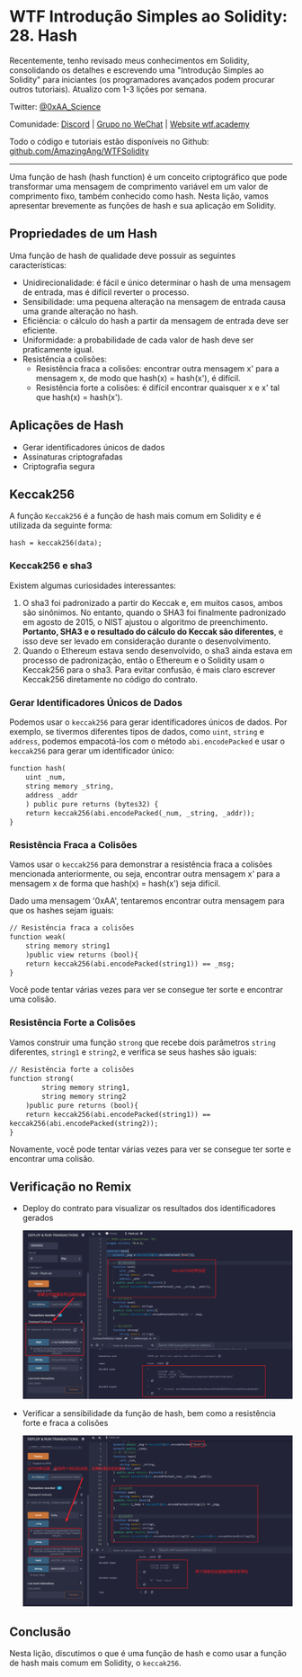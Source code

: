 # WTF Introdução Simples ao Solidity: 28. Hash

Recentemente, tenho revisado meus conhecimentos em Solidity, consolidando os detalhes e escrevendo uma "Introdução Simples ao Solidity" para iniciantes (os programadores avançados podem procurar outros tutoriais). Atualizo com 1-3 lições por semana.

Twitter: [@0xAA_Science](https://twitter.com/0xAA_Science)

Comunidade: [Discord](https://discord.gg/5akcruXrsk) | [Grupo no WeChat](https://docs.google.com/forms/d/e/1FAIpQLSe4KGT8Sh6sJ7hedQRuIYirOoZK_85miz3dw7vA1-YjodgJ-A/viewform?usp=sf_link) | [Website wtf.academy](https://wtf.academy)

Todo o código e tutoriais estão disponíveis no Github: [github.com/AmazingAng/WTFSolidity](https://github.com/AmazingAng/WTF-Solidity)

-----

Uma função de hash (hash function) é um conceito criptográfico que pode transformar uma mensagem de comprimento variável em um valor de comprimento fixo, também conhecido como hash. Nesta lição, vamos apresentar brevemente as funções de hash e sua aplicação em Solidity.

## Propriedades de um Hash

Uma função de hash de qualidade deve possuir as seguintes características:

- Unidirecionalidade: é fácil e único determinar o hash de uma mensagem de entrada, mas é difícil reverter o processo.
- Sensibilidade: uma pequena alteração na mensagem de entrada causa uma grande alteração no hash.
- Eficiência: o cálculo do hash a partir da mensagem de entrada deve ser eficiente.
- Uniformidade: a probabilidade de cada valor de hash deve ser praticamente igual.
- Resistência a colisões:
  - Resistência fraca a colisões: encontrar outra mensagem x' para a mensagem x, de modo que hash(x) = hash(x'), é difícil.
  - Resistência forte a colisões: é difícil encontrar quaisquer x e x' tal que hash(x) = hash(x').

## Aplicações de Hash

- Gerar identificadores únicos de dados
- Assinaturas criptografadas
- Criptografia segura

## Keccak256

A função `Keccak256` é a função de hash mais comum em Solidity e é utilizada da seguinte forma:

```solidity
hash = keccak256(data);
```

### Keccak256 e sha3

Existem algumas curiosidades interessantes:

1. O sha3 foi padronizado a partir do Keccak e, em muitos casos, ambos são sinônimos. No entanto, quando o SHA3 foi finalmente padronizado em agosto de 2015, o NIST ajustou o algoritmo de preenchimento. **Portanto, SHA3 e o resultado do cálculo do Keccak são diferentes**, e isso deve ser levado em consideração durante o desenvolvimento.
2. Quando o Ethereum estava sendo desenvolvido, o sha3 ainda estava em processo de padronização, então o Ethereum e o Solidity usam o Keccak256 para o sha3. Para evitar confusão, é mais claro escrever Keccak256 diretamente no código do contrato.

### Gerar Identificadores Únicos de Dados

Podemos usar o `keccak256` para gerar identificadores únicos de dados. Por exemplo, se tivermos diferentes tipos de dados, como `uint`, `string` e `address`, podemos empacotá-los com o método `abi.encodePacked` e usar o `keccak256` para gerar um identificador único:

```solidity
function hash(
    uint _num,
    string memory _string,
    address _addr
    ) public pure returns (bytes32) {
    return keccak256(abi.encodePacked(_num, _string, _addr));
}
```

### Resistência Fraca a Colisões

Vamos usar o `keccak256` para demonstrar a resistência fraca a colisões mencionada anteriormente, ou seja, encontrar outra mensagem x' para a mensagem x de forma que hash(x) = hash(x') seja difícil.

Dado uma mensagem '0xAA', tentaremos encontrar outra mensagem para que os hashes sejam iguais: 

```solidity
// Resistência fraca a colisões
function weak(
    string memory string1
    )public view returns (bool){
    return keccak256(abi.encodePacked(string1)) == _msg;
}
```

Você pode tentar várias vezes para ver se consegue ter sorte e encontrar uma colisão.

### Resistência Forte a Colisões

Vamos construir uma função `strong` que recebe dois parâmetros `string` diferentes, `string1` e `string2`, e verifica se seus hashes são iguais:

```solidity
// Resistência forte a colisões
function strong(
        string memory string1,
        string memory string2
    )public pure returns (bool){
    return keccak256(abi.encodePacked(string1)) == keccak256(abi.encodePacked(string2));
}
```

Novamente, você pode tentar várias vezes para ver se consegue ter sorte e encontrar uma colisão.

## Verificação no Remix

- Deploy do contrato para visualizar os resultados dos identificadores gerados

    ![28-1](./img/28-1.png)

- Verificar a sensibilidade da função de hash, bem como a resistência forte e fraca a colisões

    ![28-2](./img/28-2.png)

## Conclusão

Nesta lição, discutimos o que é uma função de hash e como usar a função de hash mais comum em Solidity, o `keccak256`.

